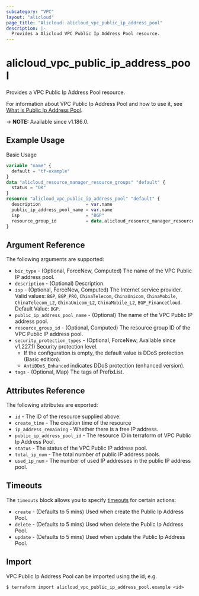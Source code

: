 ```yaml
---
subcategory: "VPC"
layout: "alicloud"
page_title: "Alicloud: alicloud_vpc_public_ip_address_pool"
description: |-
  Provides a Alicloud VPC Public Ip Address Pool resource.
---
```


# alicloud_vpc_public_ip_address_pool

Provides a VPC Public Ip Address Pool resource.



For information about VPC Public Ip Address Pool and how to use it, see [What is Public Ip Address Pool](https://www.alibabacloud.com/help/en/virtual-private-cloud/latest/createpublicipaddresspool).

-> **NOTE:** Available since v1.186.0.

## Example Usage

Basic Usage

```terraform
variable "name" {
  default = "tf-example"
}
data "alicloud_resource_manager_resource_groups" "default" {
  status = "OK"
}
resource "alicloud_vpc_public_ip_address_pool" "default" {
  description                 = var.name
  public_ip_address_pool_name = var.name
  isp                         = "BGP"
  resource_group_id           = data.alicloud_resource_manager_resource_groups.default.ids.0
}
```

## Argument Reference

The following arguments are supported:
* `biz_type` - (Optional, ForceNew, Computed) The name of the VPC Public IP address pool.
* `description` - (Optional) Description.
* `isp` - (Optional, ForceNew, Computed) The Internet service provider. Valid values: `BGP`, `BGP_PRO`, `ChinaTelecom`, `ChinaUnicom`, `ChinaMobile`, `ChinaTelecom_L2`, `ChinaUnicom_L2`, `ChinaMobile_L2`, `BGP_FinanceCloud`. Default Value: `BGP`.
* `public_ip_address_pool_name` - (Optional) The name of the VPC Public IP address pool.
* `resource_group_id` - (Optional, Computed) The resource group ID of the VPC Public IP address pool.
* `security_protection_types` - (Optional, ForceNew, Available since v1.227.1) Security protection level.
  - If the configuration is empty, the default value is DDoS protection (Basic edition).
  - `AntiDDoS_Enhanced` indicates DDoS protection (enhanced version).
* `tags` - (Optional, Map) The tags of PrefixList.

## Attributes Reference

The following attributes are exported:
* `id` - The ID of the resource supplied above.
* `create_time` - The creation time of the resource
* `ip_address_remaining` - Whether there is a free IP address.
* `public_ip_address_pool_id` - The resource ID in terraform of VPC Public Ip Address Pool.
* `status` - The status of the VPC Public IP address pool.
* `total_ip_num` - The total number of public IP address pools.
* `used_ip_num` - The number of used IP addresses in the public IP address pool.

## Timeouts

The `timeouts` block allows you to specify [timeouts](https://www.terraform.io/docs/configuration-0-11/resources.html#timeouts) for certain actions:
* `create` - (Defaults to 5 mins) Used when create the Public Ip Address Pool.
* `delete` - (Defaults to 5 mins) Used when delete the Public Ip Address Pool.
* `update` - (Defaults to 5 mins) Used when update the Public Ip Address Pool.

## Import

VPC Public Ip Address Pool can be imported using the id, e.g.

```shell
$ terraform import alicloud_vpc_public_ip_address_pool.example <id>
```